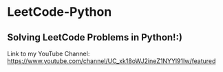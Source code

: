 # LeetCode-Python

## Solving LeetCode Problems in Python!:)
Link to my YouTube Channel: https://www.youtube.com/channel/UC_xk18oWJ2ineZ1NYYl91Iw/featured
